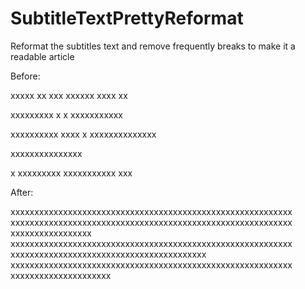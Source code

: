 # SubtitleTextPrettyReformat
Reformat the subtitles text and remove frequently breaks to make it a readable article

Before:


xxxxx xx xxx xxxxxx xxxx xx

xxxxxxxxx  x x xxxxxxxxxxx

 

xxxxxxxxxx xxxx x xxxxxxxxxxxxxx

xxxxxxxxxxxxxxx

x xxxxxxxxx xxxxxxxxxxx xxx


After:

xxxxxxxxxxxxxxxxxxxxxxxxxxxxxxxxxxxxxxxxxxxxxxxxxxxxxxxxxxx
xxxxxxxxxxxxxxxxxxxxxxxxxxxxxxxxxxxxxxxxxxxxxxxxxxxxxxxxxxx
xxxxxxxxxxxxxxxxx
xxxxxxxxxxxxxxxxxxxxxxxxxxxxxxxxxxxxxxxxxxxxxxxxxxxxxxxxxxx
xxxxxxxxxxxxxxxxxxxxxxxxxxxxxxxxxxxxxxxxx
xxxxxxxxxxxxxxxxxxxxxxxxxxxxxxxxxxxxxxxxxxxxxxxxxxxxxxxxxxx
xxxxxxxxxxxxxxxxxxxxx

